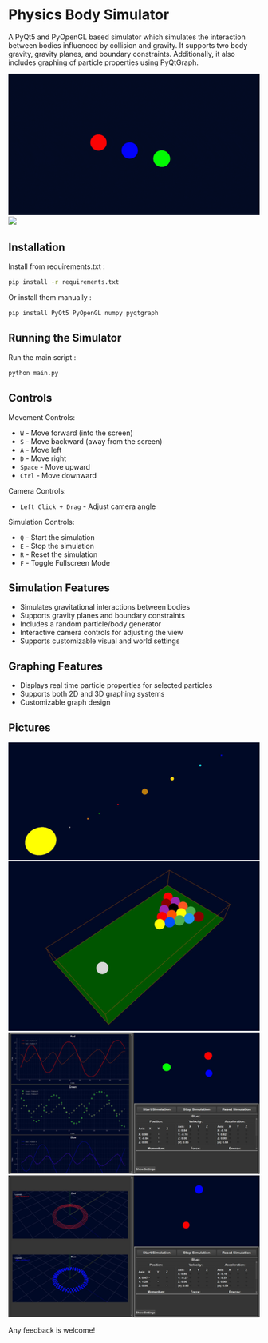 # Physics Body Simulator
A PyQt5 and PyOpenGL based simulator which simulates the interaction between bodies influenced by collision and gravity. It supports two body gravity, gravity planes, and boundary constraints. Additionally, it also includes graphing of particle properties using PyQtGraph.

![](/images/three_body_gif.gif)
![](/images/newton_gif.gif)

## Installation
Install from requirements.txt : 
```bash
pip install -r requirements.txt
```
Or install them manually : 
```bash
pip install PyQt5 PyOpenGL numpy pyqtgraph
```

## Running the Simulator
Run the main script : 
```bash
python main.py
```

## Controls
Movement Controls:  
* ```W``` - Move forward (into the screen)  
* ```S``` - Move backward (away from the screen)  
* ```A``` - Move left  
* ```D``` - Move right  
* ```Space``` - Move upward  
* ```Ctrl``` - Move downward  

Camera Controls:  
* ```Left Click + Drag``` - Adjust camera angle

Simulation Controls:  
* ```Q``` - Start the simulation  
* ```E``` - Stop the simulation  
* ```R``` - Reset the simulation 
* ```F``` - Toggle Fullscreen Mode

## Simulation Features
* Simulates gravitational interactions between bodies
* Supports gravity planes and boundary constraints
* Includes a random particle/body generator
* Interactive camera controls for adjusting the view
* Supports customizable visual and world settings

## Graphing Features
* Displays real time particle properties for selected particles
* Supports both 2D and 3D graphing systems
* Customizable graph design

## Pictures

![](/images/solar_system.png)
![](/images/billiards.png)
![](/images/three_body.png)
![](/images/two_body.png)


Any feedback is welcome!
